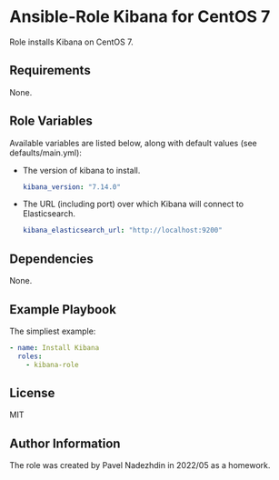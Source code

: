 Ansible-Role Kibana for CentOS 7
=========

Role installs Kibana on CentOS 7. 

Requirements
------------

None.

Role Variables
--------------

Available variables are listed below, along with default values (see defaults/main.yml):

* The version of kibana to install.
  ```yml
  kibana_version: "7.14.0"
  ```
* The URL (including port) over which Kibana will connect to Elasticsearch.
  ```yml
  kibana_elasticsearch_url: "http://localhost:9200"
  ```

Dependencies
------------

None.

Example Playbook
----------------

The simpliest example:
```yaml
- name: Install Kibana
  roles:
    - kibana-role
```

License
-------

MIT

Author Information
------------------

The role was created by Pavel Nadezhdin in 2022/05 as a homework.

